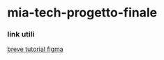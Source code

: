 # mia-tech-progetto-finale

### link utili
[breve tutorial figma](https://www.youtube.com/watch?v=luxx_3-A5-w)
